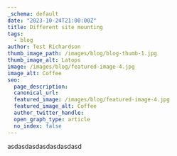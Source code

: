 ```yaml
---
_schema: default
date: "2023-10-24T21:00:00Z"
title: Different site mounting
tags:
  - blog
author: Test Richardson
thumb_image_path: /images/blog/blog-thumb-1.jpg
thumb_image_alt: Latops
image: /images/blog/featured-image-4.jpg
image_alt: Coffee
seo:
  page_description:
  canonical_url:
  featured_image: /images/blog/featured-image-4.jpg
  featured_image_alt: Coffee
  author_twitter_handle:
  open_graph_type: article
  no_index: false
---
```

asdasdasdasdasdasdasd